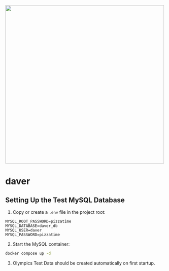 <img src="https://github.com/user-attachments/assets/560aed51-cc84-457d-b928-484b6c1d060f" width="500" height="500"/>

# daver

## Setting Up the Test MySQL Database

1. Copy or create a `.env` file in the project root:
```env
MYSQL_ROOT_PASSWORD=pizzatime
MYSQL_DATABASE=daver_db
MYSQL_USER=daver
MYSQL_PASSWORD=pizzatime
```

   
2. Start the MySQL container:
```bash
docker compose up -d
```
3. Olympics Test Data should be created automatically on first startup.